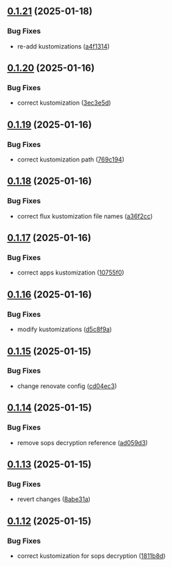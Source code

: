 ## [0.1.21](https://github.com/binary-braids/kubernetes-homelab/compare/v0.1.20...v0.1.21) (2025-01-18)


### Bug Fixes

* re-add kustomizations ([a4f1314](https://github.com/binary-braids/kubernetes-homelab/commit/a4f1314529f307ca33cae3344a2f22b67e5c8416))



## [0.1.20](https://github.com/binary-braids/kubernetes-homelab/compare/v0.1.19...v0.1.20) (2025-01-16)


### Bug Fixes

* correct kustomization ([3ec3e5d](https://github.com/binary-braids/kubernetes-homelab/commit/3ec3e5dbc45bf0f2761a2985db1208913b0e1c0f))



## [0.1.19](https://github.com/binary-braids/kubernetes-homelab/compare/v0.1.18...v0.1.19) (2025-01-16)


### Bug Fixes

* correct kustomization path ([769c194](https://github.com/binary-braids/kubernetes-homelab/commit/769c194dfedb55a6e1a540e907efa33f9d28ac6c))



## [0.1.18](https://github.com/binary-braids/kubernetes-homelab/compare/v0.1.17...v0.1.18) (2025-01-16)


### Bug Fixes

* correct flux kustomization file names ([a36f2cc](https://github.com/binary-braids/kubernetes-homelab/commit/a36f2ccf30e92142dafbf3a5ca5767494296799b))



## [0.1.17](https://github.com/binary-braids/kubernetes-homelab/compare/v0.1.16...v0.1.17) (2025-01-16)


### Bug Fixes

* correct apps kustomization ([10755f0](https://github.com/binary-braids/kubernetes-homelab/commit/10755f0eb80d3a434edc7e0e44cf5f962569180c))



## [0.1.16](https://github.com/binary-braids/kubernetes-homelab/compare/v0.1.15...v0.1.16) (2025-01-16)


### Bug Fixes

* modify kustomizations ([d5c8f9a](https://github.com/binary-braids/kubernetes-homelab/commit/d5c8f9a290a973edf71b070c54f96800ce58d2b1))



## [0.1.15](https://github.com/binary-braids/kubernetes-homelab/compare/v0.1.14...v0.1.15) (2025-01-15)


### Bug Fixes

* change renovate config ([cd04ec3](https://github.com/binary-braids/kubernetes-homelab/commit/cd04ec3ce8fa55ef803b5ef45d776f94c123215b))



## [0.1.14](https://github.com/binary-braids/kubernetes-homelab/compare/v0.1.13...v0.1.14) (2025-01-15)


### Bug Fixes

* remove sops decryption reference ([ad059d3](https://github.com/binary-braids/kubernetes-homelab/commit/ad059d3e53a82d25cea1106aebcdc0bd30055377))



## [0.1.13](https://github.com/binary-braids/kubernetes-homelab/compare/v0.1.12...v0.1.13) (2025-01-15)


### Bug Fixes

* revert changes ([8abe31a](https://github.com/binary-braids/kubernetes-homelab/commit/8abe31a03a99f4fc5fb674243ed1cc3e4db187cc))



## [0.1.12](https://github.com/binary-braids/kubernetes-homelab/compare/v0.1.11...v0.1.12) (2025-01-15)


### Bug Fixes

* correct kustomization for sops decryption ([1811b8d](https://github.com/binary-braids/kubernetes-homelab/commit/1811b8d87ef84a52e9d9b81481f8b02a3d5f25cb))



